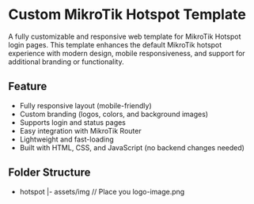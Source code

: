# Custom MikroTik Hotspot Template

A fully customizable and responsive web template for MikroTik Hotspot login pages. This template enhances the default MikroTik hotspot experience with modern design, mobile responsiveness, and support for additional branding or functionality.

## Feature

- Fully responsive layout (mobile-friendly)
- Custom branding (logos, colors, and background images)
- Supports login and status pages
- Easy integration with MikroTik Router
- Lightweight and fast-loading
- Built with HTML, CSS, and JavaScript (no backend changes needed)

## Folder Structure

- hotspot
	|- assets/img // Place you logo-image.png